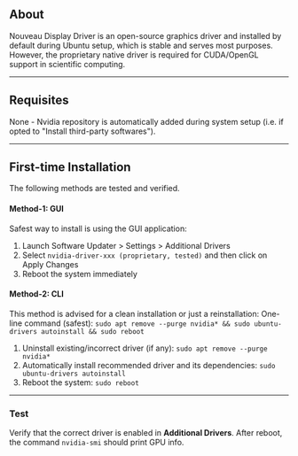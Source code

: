 ## About
Nouveau Display Driver is an open-source graphics driver and installed by default during Ubuntu setup, which is stable and serves most purposes. However, the proprietary native driver is required for CUDA/OpenGL support in scientific computing.
___

## Requisites 
None - Nvidia repository is automatically added during system setup (i.e. if opted to "Install third-party softwares").
___

## First-time Installation 
The following methods are tested and verified.

#### Method-1: GUI
Safest way to install is using the GUI application:
 1. Launch Software Updater > Settings > Additional Drivers
 2. Select `nvidia-driver-xxx (proprietary, tested)` and then click on Apply Changes
 3. Reboot the system immediately

#### Method-2: CLI
<span class="yellow">This method is advised for a clean installation or just a reinstallation:</span>
One-line command (safest): `sudo apt remove --purge nvidia* && sudo ubuntu-drivers autoinstall && sudo reboot`
 1. Uninstall existing/incorrect driver (if any): `sudo apt remove --purge nvidia*` 
 2. Automatically install recommended driver and its dependencies: `sudo ubuntu-drivers autoinstall` 
 3. Reboot the system: `sudo reboot`  
___

### Test 
Verify that the correct driver is enabled in **Additional Drivers**. After reboot, the command `nvidia-smi` should print GPU info. 